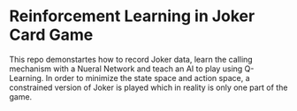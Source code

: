 # Reinforcement Learning in Joker Card Game
This repo demonstartes how to record Joker data, learn the calling mechanism with a Nueral Network and teach an AI to play using Q-Learning. In order to minimize the state space and action space, a constrained version of Joker is played which in reality is only one part of the game. 
